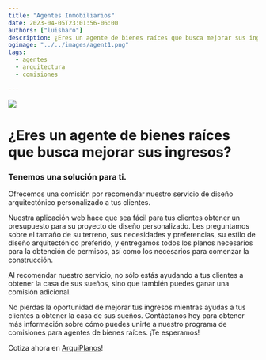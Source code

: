 ```yaml
---
title: "Agentes Inmobiliarios"
date: 2023-04-05T23:01:56-06:00
authors: ["luisharo"]
description: ¿Eres un agente de bienes raíces que busca mejorar sus ingresos? 
ogimage: "../../images/agent1.png"
tags:
  - agentes
  - arquitectura
  - comisiones

---
```

![](../../images/agent1.png)

# ¿Eres un agente de bienes raíces que busca mejorar sus ingresos?
### Tenemos una solución para ti. 

Ofrecemos una comisión por recomendar nuestro servicio de diseño arquitectónico personalizado a tus clientes.

Nuestra aplicación web hace que sea fácil para tus clientes obtener un presupuesto para su proyecto de diseño personalizado. Les preguntamos sobre el tamaño de su terreno, sus necesidades y preferencias, su estilo de diseño arquitectónico preferido, y entregamos todos los planos necesarios para la obtención de permisos, así como los necesarios para comenzar la construcción.

Al recomendar nuestro servicio, no sólo estás ayudando a tus clientes a obtener la casa de sus sueños, sino que también puedes ganar una comisión adicional. 

No pierdas la oportunidad de mejorar tus ingresos mientras ayudas a tus clientes a obtener la casa de sus sueños. Contáctanos hoy para obtener más información sobre cómo puedes unirte a nuestro programa de comisiones para agentes de bienes raíces. ¡Te esperamos!

Cotiza ahora en [ArquiPlanos](http://arquiplanos-mx.web.app)!